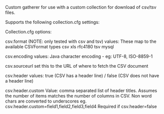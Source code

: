 Custom gatherer for use with a custom collection for download of csv/tsv files.

Supports the following collection.cfg settings:

Collection.cfg options:

csv.format (NOTE: only tested with csv and tsv)
values: These map to the available CSVFormat types
csv 
xls
rfc4180
tsv
mysql

csv.encoding
values: 
Java character encoding - eg: UTF-8, ISO-8859-1  

csv.sourceurl
set this to the URL of where to fetch the CSV document

csv.header
values: true (CSV has a header line) / false (CSV does not have a header line)

csv.header.custom
Value: comma separated list of header titles.  Assumes the number of items matches the number of columns in CSV.  Non word chars are converted to underscores
eg. csv.header.custom=field1,field2,field3,field4
Required if csv.header=false